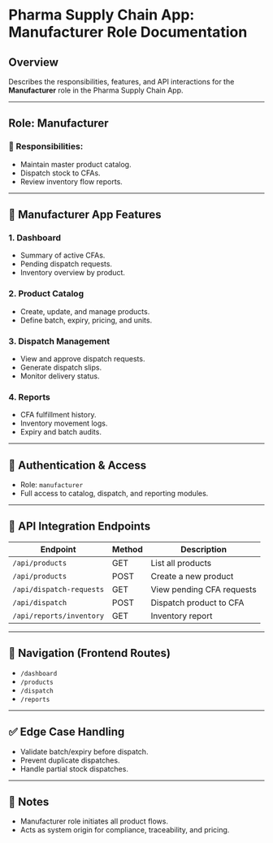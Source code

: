 # Pharma Supply Chain App: Manufacturer Role Documentation

## Overview

Describes the responsibilities, features, and API interactions for the **Manufacturer** role in the Pharma Supply Chain App.

---

## Role: Manufacturer

### 🎯 Responsibilities:

* Maintain master product catalog.
* Dispatch stock to CFAs.
* Review inventory flow reports.

---

## 📱 Manufacturer App Features

### 1. Dashboard

* Summary of active CFAs.
* Pending dispatch requests.
* Inventory overview by product.

### 2. Product Catalog

* Create, update, and manage products.
* Define batch, expiry, pricing, and units.

### 3. Dispatch Management

* View and approve dispatch requests.
* Generate dispatch slips.
* Monitor delivery status.

### 4. Reports

* CFA fulfillment history.
* Inventory movement logs.
* Expiry and batch audits.

---

## 🔐 Authentication & Access

* Role: `manufacturer`
* Full access to catalog, dispatch, and reporting modules.

---

## 🔄 API Integration Endpoints

| Endpoint                 | Method | Description               |
| ------------------------ | ------ | ------------------------- |
| `/api/products`          | GET    | List all products         |
| `/api/products`          | POST   | Create a new product      |
| `/api/dispatch-requests` | GET    | View pending CFA requests |
| `/api/dispatch`          | POST   | Dispatch product to CFA   |
| `/api/reports/inventory` | GET    | Inventory report          |

---

## 🧭 Navigation (Frontend Routes)

* `/dashboard`
* `/products`
* `/dispatch`
* `/reports`

---

## ✅ Edge Case Handling

* Validate batch/expiry before dispatch.
* Prevent duplicate dispatches.
* Handle partial stock dispatches.

---

## 📌 Notes

* Manufacturer role initiates all product flows.
* Acts as system origin for compliance, traceability, and pricing.
